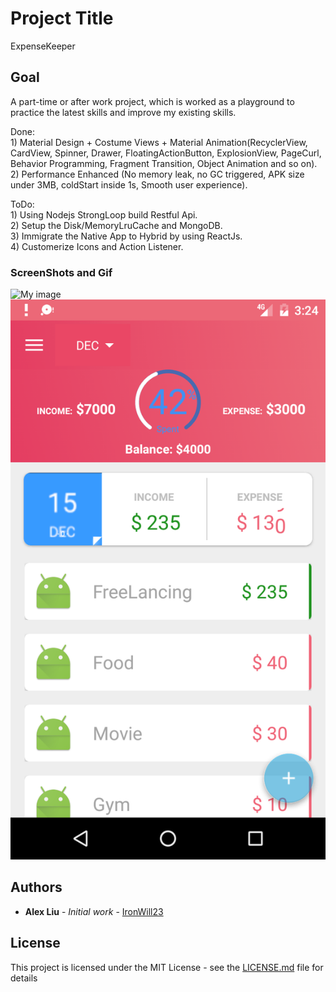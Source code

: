 # Project Title

ExpenseKeeper

## Goal

A part-time or after work project, which is worked as a playground to practice the latest skills and improve my existing skills.

Done:
</br>1) Material Design + Costume Views + Material Animation(RecyclerView, CardView, Spinner, Drawer, FloatingActionButton, ExplosionView, PageCurl, Behavior Programming, Fragment Transition, Object Animation and so on).
</br>2) Performance Enhanced (No memory leak, no GC triggered, APK size under 3MB, coldStart inside 1s, Smooth user experience).

ToDo:
</br>1) Using Nodejs StrongLoop build Restful Api.
</br>2) Setup the Disk/MemoryLruCache and MongoDB.
</br>3) Immigrate the Native App to Hybrid by using ReactJs.
</br>4) Customerize Icons and Action Listener.

### ScreenShots and Gif
![My image](https://github.com/IronWill23/Material_ExpenseKeeper/blob/master/preview/expenseKeeper.gif)
![My image](https://github.com/IronWill23/Material_ExpenseKeeper/blob/master/preview/expenseTracker.png)

## Authors

* **Alex Liu** - *Initial work* - [IronWill23](https://github.com/IronWill23)

## License

This project is licensed under the MIT License - see the [LICENSE.md](LICENSE.md) file for details


